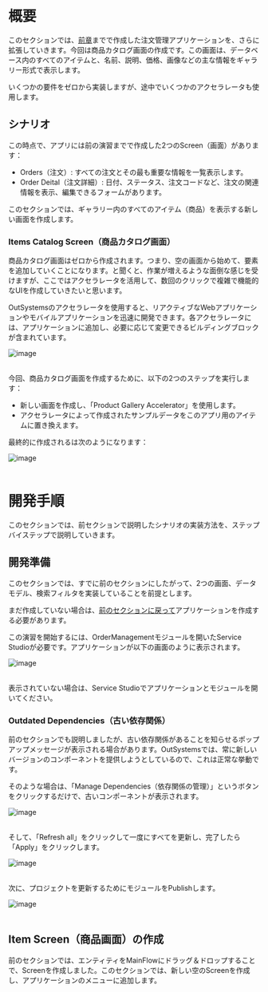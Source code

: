 # 概要
このセクションでは、[前章](./3.%20注文のフィルタリング.md)までで作成した注文管理アプリケーションを、さらに拡張していきます。今回は商品カタログ画面の作成です。この画面は、データベース内のすべてのアイテムと、名前、説明、価格、画像などの主な情報をギャラリー形式で表示します。

いくつかの要件をゼロから実装しますが、途中でいくつかのアクセラレータも使用します。

## シナリオ
この時点で、アプリには前の演習までで作成した2つのScreen（画面）があります：

- Orders（注文）: すべての注文とその最も重要な情報を一覧表示します。
- Order Deital（注文詳細）: 日付、ステータス、注文コードなど、注文の関連情報を表示、編集できるフォームがあります。

このセクションでは、ギャラリー内のすべてのアイテム（商品）を表示する新しい画面を作成します。

### Items Catalog Screen（商品カタログ画面）
商品カタログ画面はゼロから作成されます。つまり、空の画面から始めて、要素を追加していくことになります。と聞くと、作業が増えるような面倒な感じを受けますが、ここではアクセラレータを活用して、数回のクリックで複雑で機能的なUIを作成していきたいと思います。

OutSystemsのアクセラレータを使用すると、リアクティブなWebアプリケーションやモバイルアプリケーションを迅速に開発できます。各アクセラレータには、アプリケーションに追加し、必要に応じて変更できるビルディングブロックが含まれています。

![image](https://github.com/taijihagino/low-code-dev/assets/12064399/39acc318-800f-4443-8b75-20fa910ec092)<br><br>

今回、商品カタログ画面を作成するために、以下の2つのステップを実行します：

- 新しい画面を作成し、「Product Gallery Accelerator」を使用します。
- アクセラレータによって作成されたサンプルデータをこのアプリ用のアイテムに置き換えます。

最終的に作成されるは次のようになります：

![image](https://github.com/taijihagino/low-code-dev/assets/12064399/21bf2157-ce13-47ab-8d6e-6fed591c62eb)<br><br>

# 開発手順
このセクションでは、前セクションで説明したシナリオの実装方法を、ステップバイステップで説明していきます。

## 開発準備
このセクションでは、すでに前のセクションにしたがって、2つの画面、データモデル、検索フィルタを実装していることを前提とします。

まだ作成していない場合は、[前のセクションに戻って](./3.%20注文のフィルタリング.md)アプリケーションを作成する必要があります。

この演習を開始するには、OrderManagementモジュールを開いたService Studioが必要です。アプリケーションが以下の画面のように表示されます。

![image](https://github.com/taijihagino/low-code-dev/assets/12064399/b5a0ffcc-395d-4c81-ad9f-2998d0058803)<br><br>

表示されていない場合は、Service Studioでアプリケーションとモジュールを開いてください。

### Outdated Dependencies（古い依存関係）
前のセクションでも説明しましたが、古い依存関係があることを知らせるポップアップメッセージが表示される場合があります。OutSystemsでは、常に新しいバージョンのコンポーネントを提供しようとしているので、これは正常な挙動です。

そのような場合は、「Manage Dependencies（依存関係の管理）」というボタンをクリックするだけで、古いコンポーネントが表示されます。

![image](https://github.com/taijihagino/low-code-dev/assets/12064399/1db01294-8bfe-4c72-b28d-6df9f4d692ad)<br><br>

そして、「Refresh all」をクリックして一度にすべてを更新し、完了したら「Apply」をクリックします。

![image](https://github.com/taijihagino/low-code-dev/assets/12064399/c01a701b-951e-4614-a4ea-3d008125ed78)<br><br>

次に、プロジェクトを更新するためにモジュールをPublishします。

![image](https://github.com/taijihagino/low-code-dev/assets/12064399/d99fb46c-c3cd-4728-a144-146fcafb5d1d)<br><br>

## Item Screen（商品画面）の作成
前のセクションでは、エンティティをMainFlowにドラッグ＆ドロップすることで、Screenを作成しました。このセクションでは、新しい空のScreenを作成し、アプリケーションのメニューに追加します。




